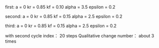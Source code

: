 first:
a = 0
kr = 0.85
kf = 0.10
alpha = 3.5
epsilon = 0.2

second:
a = 0
kr = 0.85
kf = 0.15
alpha = 2.5
epsilon = 0.2

third:
a = 0
kr = 0.85
kf = 0.15
alpha = 2.5
epsilon = 0.2


with second
cycle index：
    20 steps
Qualitative change number：
    about 3 times

    

